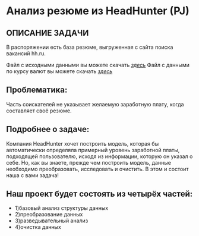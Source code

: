 # Анализ резюме из HeadHunter (PJ)

## ОПИСАНИЕ ЗАДАЧИ
В распоряжении есть база резюме, выгруженная с сайта поиска вакансий hh.ru.

Файл с исходными данными вы можете скачать [*здесь*](https://drive.google.com/file/d/1rIeApJw9ygavQ9vaqrZbtLeSj8hwW9vL/view?usp=sharing)
Файл с данными по курсу валют вы можете скачать [*здесь*](https://drive.google.com/file/d/1gCrf3pw1eTF0memXHn05XwTpQ5fgnBtE/view?usp=sharing)

## Проблематика:
Часть соискателей не указывает желаемую заработную плату, когда составляет своё резюме.

## Подробнее о задаче: 
Компания HeadHunter хочет построить модель, которая бы автоматически определяла примерный уровень заработной платы, подходящей пользователю, исходя из информации, которую он указал о себе. Но, как вы знаете, прежде чем построить модель, данные необходимо преобразовать, исследовать и очистить. В этом и состоит наша с вами задача!

## Наш проект будет состоять из четырёх частей:

* 1)базовый анализ структуры данных
* 2)преобразование данных
* 3)разведывательный анализ
* 4)очистка данных